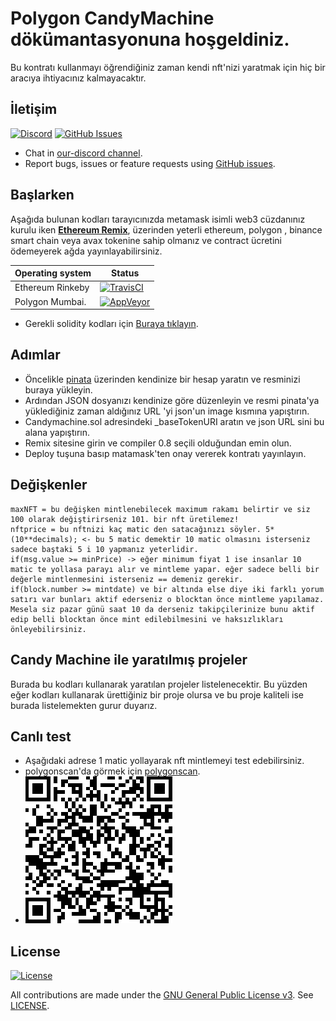 # Polygon CandyMachine dökümantasyonuna hoşgeldiniz.

Bu kontratı kullanmayı öğrendiğiniz zaman kendi nft'nizi yaratmak için hiç bir aracıya ihtiyacınız kalmayacaktır.

## İletişim

[![Discord](https://img.shields.io/gitter/room/nwjs/nw.js.svg)](https://discord.com/invite/nQcs6CNSqU)
[![GitHub Issues](https://img.shields.io/badge/open%20issues-0-yellow.svg)](https://github.com/P216DAO/candymachine/issues)

- Chat in [our-discord channel](https://discord.com/invite/nQcs6CNSqU).
- Report bugs, issues or feature requests using [GitHub issues](issues/new).



## Başlarken

Aşağıda bulunan kodları tarayıcınızda metamask isimli web3 cüzdanınız kurulu iken **[Ethereum Remix](http://remix.ethereum.org/)**, üzerinden yeterli
ethereum, polygon , binance smart chain veya avax tokenine sahip olmanız ve contract ücretini ödemeyerek ağda yayınlayabilirsiniz.

Operating system | Status
---------------- | ----------
Ethereum Rinkeby | [![TravisCI](https://img.shields.io/badge/build-passing-brightgreen.svg)](https://travis-ci.org/P216DAO/candymachine)
Polygon Mumbai.          | [![AppVeyor](https://img.shields.io/badge/build-passing-brightgreen.svg)](https://ci.appveyor.com/project/P216DAO/candymachine)


- Gerekli solidity kodları için [Buraya tıklayın](https://github.com/p216dao/candymachine/blob/dev/candymachine.sol).


## Adımlar
- Öncelikle [pinata](https://www.pinata.cloud/) üzerinden kendinize bir hesap yaratın ve resminizi buraya yükleyin.
- Ardından JSON dosyanızı kendinize göre düzenleyin ve resmi pinata'ya yüklediğiniz zaman aldığınız URL 'yi json'un image kısmına yapıştırın.
- Candymachine.sol adresindeki _baseTokenURI aratın ve json URL sini bu alana yapıştırın.
- Remix sitesine girin ve compiler 0.8 seçili olduğundan emin olun.
- Deploy tuşuna basıp matamask'ten onay vererek kontratı yayınlayın.


## Değişkenler
```shell
maxNFT = bu değişken mintlenebilecek maximum rakamı belirtir ve siz 100 olarak değiştirirseniz 101. bir nft üretilemez!
nftprice = bu nftnizi kaç matic den satacağınızı söyler. 5*(10**decimals); <- bu 5 matic demektir 10 matic olmasını isterseniz sadece baştaki 5 i 10 yapmanız yeterlidir.
if(msg.value >= minPrice) -> eğer minimum fiyat 1 ise insanlar 10 matic te yollasa parayı alır ve mintleme yapar. eğer sadece belli bir değerle mintlenmesini isterseniz == demeniz gerekir.
if(block.number >= mintdate) ve bir altında else diye iki farklı yorum satırı var bunları aktif ederseniz o blocktan önce mintleme yapılamaz.
Mesela siz pazar günü saat 10 da derseniz takipçilerinize bunu aktif edip belli blocktan önce mint edilebilmesini ve haksızlıkları önleyebilirsiniz.

```


## Candy Machine ile yaratılmış projeler

Burada bu kodları kullanarak yaratılan projeler listelenecektir. Bu yüzden eğer kodları kullanarak ürettiğiniz bir proje olursa ve bu proje kaliteli ise burada listelemekten gurur
duyarız.


## Canlı test
- Aşağıdaki adrese 1 matic yollayarak nft mintlemeyi test edebilirsiniz.
- polygonscan'da görmek için [polygonscan](https://polygonscan.com/address/0x0090d28dac1101e5d9ba18a2e8eb7dc554b39737). 
- ![Contract QR](/contractQR.png)


## License

[![License](https://img.shields.io/github/license/ethereum/cpp-ethereum.svg)](LICENSE)

All contributions are made under the [GNU General Public License v3](https://www.gnu.org/licenses/gpl-3.0.en.html). See [LICENSE](LICENSE).
